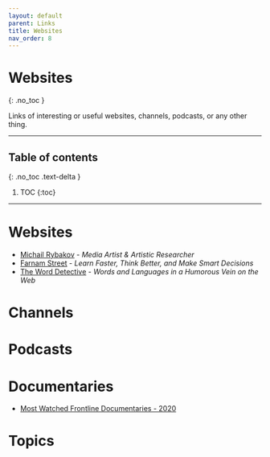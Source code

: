 ```yaml
---
layout: default
parent: Links
title: Websites
nav_order: 8
---
```


# Websites
{: .no_toc }

Links of interesting or useful websites, channels, podcasts, or any other thing.

---

## Table of contents
{: .no_toc .text-delta }

1. TOC
{:toc}

---

# Websites

- [Michail Rybakov](https://rybakov.com/) - *Media Artist & Artistic Researcher*
- [Farnam Street](https://fs.blog/) - *Learn Faster, Think Better, and Make Smart Decisions*
- [The Word Detective](http://www.word-detective.com/) - *Words and Languages in a Humorous Vein on the Web*

# Channels

# Podcasts

# Documentaries

- [Most Watched Frontline Documentaries - 2020](https://www.pbs.org/wgbh/frontline/article/watch-10-most-streamed-frontline-2020-documentaries/)

# Topics

